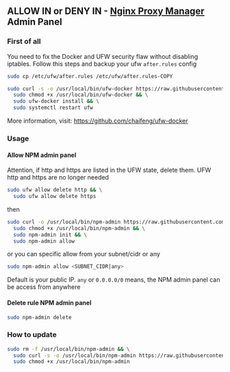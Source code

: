 ## ALLOW IN or DENY IN - [Nginx Proxy Manager](https://nginxproxymanager.com) Admin Panel

### First of all

You need to fix the Docker and UFW security flaw without disabling iptables. Follow this steps and backup your ufw `after.rules` config

```bash
sudo cp /etc/ufw/after.rules /etc/ufw/after.rules-COPY
```
```bash
sudo curl -s -o /usr/local/bin/ufw-docker https://raw.githubusercontent.com/chaifeng/ufw-docker/master/ufw-docker && \
  sudo chmod +x /usr/local/bin/ufw-docker && \
  sudo ufw-docker install && \
  sudo systemctl restart ufw
```

More information, visit: https://github.com/chaifeng/ufw-docker

### Usage

#### Allow NPM admin panel

Attention, if http and https are listed in the UFW state, delete them. UFW http and https are no longer needed

```bash
sudo ufw allow delete http && \
  sudo ufw allow delete https
```
then

```bash
sudo curl -o /usr/local/bin/npm-admin https://raw.githubusercontent.com/ryhkml/npm-admin/main/npm-admin && \
  sudo chmod +x /usr/local/bin/npm-admin && \
  sudo npm-admin init && \
  sudo npm-admin allow
```
or you can specific allow from your subnet/cidr or any
```bash
sudo npm-admin allow <SUBNET_CIDR|any>
```
Default is your public IP. `any` or `0.0.0.0/0` means, the NPM admin panel can be access from anywhere

#### Delete rule NPM admin panel
```bash
sudo npm-admin delete
```

### How to update

```bash
sudo rm -f /usr/local/bin/npm-admin && \
  sudo curl -s -o /usr/local/bin/npm-admin https://raw.githubusercontent.com/ryhkml/npm-admin/main/npm-admin && \
  sudo chmod +x /usr/local/bin/npm-admin
```